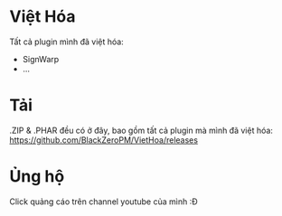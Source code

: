# Việt Hóa
Tất cả plugin mình đã việt hóa:
+ SignWarp
+ ...
# Tải
.ZIP & .PHAR đều có ở đây, bao gồm tất cả plugin mà mình đã việt hóa: https://github.com/BlackZeroPM/VietHoa/releases
# Ủng hộ
Click quảng cáo trên channel youtube của mình :Đ
